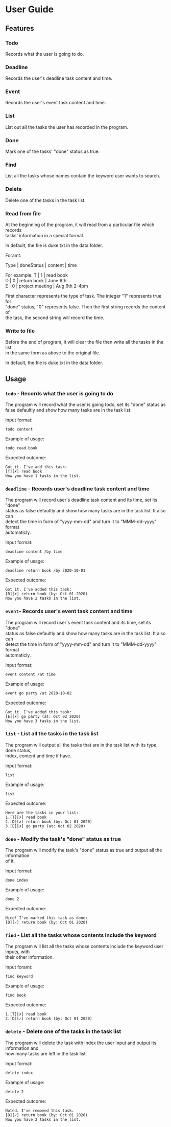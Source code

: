 # User Guide

## Features 

### Todo
Records what the user is going to do.

### Deadline
Records the user's deadline task content and time.

### Event
Records the user's event task content and time.

### List
List out all the tasks the user has recorded in the program.

### Done
Mark one of the tasks' "done" status as true.

### Find
List all the tasks whose names contain the keyword user wants to search.

### Delete
Delete one of the tasks in the task list.

### Read from file
At the beginning of the program, it will read from a particular file which records  
tasks' information in a special format.

In default, the file is duke.txt in the data folder.

Foramt:

Type | doneStatus | content | time

For example:
T | 1 | read book  
D | 0 | return book | June 6th  
E | 0 | project meeting | Aug 6th 2-4pm

First character represents the type of task. The integer "1" represents true for   
"done" status, "0" represents false. Then the first string records the content of  
the task, the second string will record the time.

### Write to file
Before the end of program, it will clear the file then write all the tasks in the list  
in the same form as above to the original file.

In default, the file is duke.txt in the data folder.


## Usage

### `todo` - Records what the user is going to do

The program will record what the user is going todo, set its "done" status as   
false defaultly and show how many tasks are in the task list.

Input format:

`todo content`

Example of usage: 

`todo read book`

Expected outcome:

`Got it. I've add this task:`   
`[T][✗] read book`  
`Now you have 1 tasks in the list.`

### `deadline` - Records user's deadline task content and time

The program will record user's deadline task content and its time, set its "done"  
status as false defaultly and show how many tasks are in the task list. It also can  
detect the time in form of "yyyy-mm-dd" and turn it to "MMM-dd-yyyy" format  
automaticly.

Input format:

`deadline content /by time`

Example of usage:

`deadline return book /by 2020-10-01`

Expected outcome:

`Got it. I've added this task:`    
`[D][✗] return book (by: Oct 01 2020)`    
`Now you have 2 tasks in the list.`

### `event`- Records user's event task content and time

The program will record user's event task content and its time, set its "done"  
status as false defaultly and show how many tasks are in the task list. It also can  
detect the time in form of "yyyy-mm-dd" and turn it to "MMM-dd-yyyy" format  
automaticly.

Input format:

`event content /at time`

Example of usage:

`event go party /at 2020-10-02`

Expected outcome:

`Got it. I've added this task:`  
`[E][✗] go party (at: Oct 02 2020)`   
`Now you have 3 tasks in the list.`

### `list` - List all the tasks in the task list

The program will output all the tasks that are in the task list with its type, done status,  
index, content and time if have.

Input format:

`list`

Example of usage:

`list`

Expected outcome:

`Here are the tasks in your list:`  
`1.[T][✗] read book`  
`2.[D][✗] return book (by: Oct 01 2020)`  
`3.[E][✗] go party (at: Oct 02 2020)`

### `done` - Modify the task's "done" status as true

The program will modify the task's "done" status as true and output all the information  
of it.

Input format:

`done index`

Example of usage:

`done 2`

Expected outcome:

`Nice! I've marked this task as done:`  
`[D][✓] return book (by: Oct 01 2020)`

### `find` - List all the tasks whose contents include the keyword

The program will list all the tasks whose contents include the keyword user inputs, with  
their other information.

Input foramt:

`find keyword`

Example of usage:

`find book`

Expected outcome:

`1.[T][✗] read book`   
`2.[D][✓] return book (by: Oct 01 2020)`

### `delete` - Delete one of the tasks in the task list

The program will delete the task with index the user input and output its information and  
how many tasks are left in the task list.

Input format:

`delete index`

Example of usage:

`delete 2`

Expected outcome:

`Noted. I've removed this task.`  
`[D][✓] return book (by: Oct 01 2020)`   
`Now you have 2 tasks in the list.`
